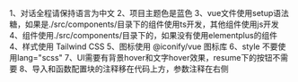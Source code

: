 1、对话全程请保持语言为中文
2、项目主题色是蓝色
3、vue文件使用setup语法糖，如果是./src/components/目录下的组件使用ts开发，其他组件使用js开发
4、组件使用./src/components/目录下的，如果没有使用elementplus的组件
4、样式使用 Tailwind CSS
5、图标使用 @iconify/vue 图标库
6、style 不要使用lang="scss"
7、UI需要有背景hover和文字hover效果，resume下的按钮不需要
8、导入和函数配置块的注释移在代码上方，参数注释在右侧
